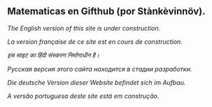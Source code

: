 ## Matematicas en Gifthub (por Stànkèvinnöv). 



*The English version of this site is under construction.*

*La version française de ce site est en cours de construction.*

*इस साइट का हिंदी संस्करण निर्माणाधीन है।*

*Русская версия этого сайта находится в стадии разработки.*

*Die deutsche Version dieser Website befindet sich im Aufbau.*

*A versão portuguesa deste site está em construção.*
